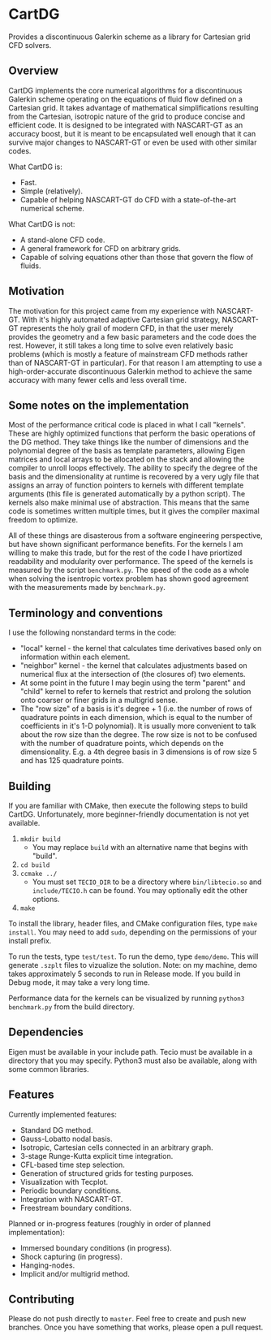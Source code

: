 # CartDG
Provides a discontinuous Galerkin scheme as a library for Cartesian grid CFD solvers.

## Overview
CartDG implements the core numerical algorithms for a discontinuous Galerkin scheme operating on the equations of fluid flow
defined on a Cartesian grid. It takes advantage of mathematical simplifications resulting from the Cartesian,
isotropic nature of the grid to produce concise and efficient code. It is designed to be integrated with NASCART-GT as
an accuracy boost, but it is meant to be encapsulated well enough that it can survive major changes to NASCART-GT or even be
used with other similar codes.

What CartDG is:
* Fast.
* Simple (relatively).
* Capable of helping NASCART-GT do CFD with a state-of-the-art numerical scheme.

What CartDG is not:
* A stand-alone CFD code.
* A general framework for CFD on arbitrary grids.
* Capable of solving equations other than those that govern the flow of fluids.

## Motivation
The motivation for this project came from my experience with NASCART-GT. With it's highly automated adaptive Cartesian grid
strategy, NASCART-GT represents the holy grail of modern CFD, in that the user merely provides the geometry and a few
basic parameters and the code does the rest. However, it still takes a long time to solve even relatively basic problems
(which is mostly a feature of mainstream CFD methods rather than of NASCART-GT in particular). For that reason I am attempting
to use a high-order-accurate discontinuous Galerkin method to achieve the same accuracy with many fewer cells and less overall
time.

## Some notes on the implementation
Most of the performance critical code is placed in what I call "kernels". These are highly optimized functions that perform
the basic operations of the DG method. They take things like the number of dimensions and the polynomial degree of the basis
as template parameters, allowing Eigen matrices and local arrays to be allocated on the stack and allowing the compiler to
unroll loops effectively. The ability to specify the degree of the basis and the dimensionality at runtime is recovered by
a very ugly file that assigns an array of function pointers to kernels with different template arguments (this file is
generated automatically by a python script). The kernels also make minimal use of abstraction. This means that the same
code is sometimes written multiple times, but it gives the compiler maximal freedom to optimize.

All of these things are
disasterous from a software engineering perspective, but have shown significant performance benefits. For the kernels
I am willing to make this trade, but for the rest of the code I have priortized readability and modularity over performance.
The speed of the kernels is measured by the script `benchmark.py`. The speed of the code as a whole when solving the
isentropic vortex problem has shown good agreement with the measurements made by `benchmark.py`.

## Terminology and conventions
I use the following nonstandard terms in the code:
* "local" kernel - the kernel that calculates time derivatives based only on information within each element.
* "neighbor" kernel - the kernel that calculates adjustments based on numerical flux at the intersection of (the closures
   of) two elements.
* At some point in the future I may begin using the term "parent" and "child" kernel to refer to kernels that restrict and
  prolong the solution onto coarser or finer grids in a multigrid sense.
* The "row size" of a basis is it's degree + 1 (i.e. the number of rows of quadrature points in each dimension, which is
  equal to the number of coefficients in it's 1-D polynomial). It is usually more convenient to talk about the row size
  than the degree. The row size is not to be confused with the number of quadrature points, which depends on the
  dimensionality. E.g. a 4th degree basis in 3 dimensions is of row size 5 and has 125 quadrature points.
 
## Building
If you are familiar with CMake, then execute the following steps to build CartDG. Unfortunately, more beginner-friendly
documentation is not yet available.
1. `mkdir build`
   * You may replace `build` with an alternative name that begins with "build".
2. `cd build`
3. `ccmake ../`
   * You must set `TECIO_DIR` to be a directory where `bin/libtecio.so` and `include/TECIO.h` can be found.
     You may optionally edit the other options.
4. `make`

To install the library, header files, and CMake configuration files, type `make install`. You may need to
add `sudo`, depending on the permissions of your install prefix.

To run the tests, type `test/test`. To run the demo, type `demo/demo`. This will generate `.szplt` files
to vizualize the solution. Note: on my machine, demo takes approximately 5 seconds to run in Release mode.
If you build in Debug mode, it may take a very long time.

Performance data for the kernels can be visualized by running `python3 benchmark.py` from the build directory.

## Dependencies
Eigen must be available in your include path. Tecio must be available in a directory that you may specify.
Python3 must also be available, along with some common libraries.
 
## Features
Currently implemented features:
* Standard DG method.
* Gauss-Lobatto nodal basis.
* Isotropic, Cartesian cells connected in an arbitrary graph.
* 3-stage Runge-Kutta explicit time integration.
* CFL-based time step selection.
* Generation of structured grids for testing purposes.
* Visualization with Tecplot.
* Periodic boundary conditions.
* Integration with NASCART-GT.
* Freestream boundary conditions.
 
Planned or in-progress features (roughly in order of planned implementation):
* Immersed boundary conditions (in progress).
* Shock capturing (in progress).
* Hanging-nodes.
* Implicit and/or multigrid method.

## Contributing
Please do not push directly to `master`. Feel free to create and push new branches. Once you have something that
works, please open a pull request.
